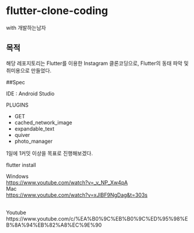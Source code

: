 # flutter-clone-coding
with 개발하는남자

## 목적
해당 레포지토리는 Flutter를 이용한 Instagram 클론코딩으로,
Flutter의 동태 파악 및 취미용으로 만들었다.

##Spec

IDE : Android Studio

PLUGINS
 - GET
 - cached_network_image
 - expandable_text
 - quiver
 - photo_manager 
 


1일에 1커밋 이상을 목표로 진행해보겠다.

flutter install

Windows<br>
https://www.youtube.com/watch?v=_v_NP_Xw4pA<br>
Mac<br>
https://www.youtube.com/watch?v=xJlBF9NgDag&t=303s<br>

<br>
Youtube<br>
https://www.youtube.com/c/%EA%B0%9C%EB%B0%9C%ED%95%98%EB%8A%94%EB%82%A8%EC%9E%90
